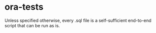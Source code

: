 # ora-tests
Unless specified otherwise, every .sql file is a self-sufficient end-to-end script that can be run as is.

